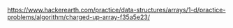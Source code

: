 https://www.hackerearth.com/practice/data-structures/arrays/1-d/practice-problems/algorithm/charged-up-array-f35a5e23/
